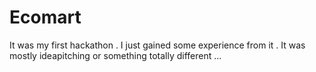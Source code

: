 <h1>Ecomart</h1>
<p>It was my first hackathon  . I just gained some experience from it . It was mostly ideapitching or something totally different ...</p>
